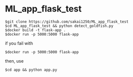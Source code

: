 # ML_app_flask_test


```bash:(terminal)
$git clone https://github.com/sakai1250/ML_app_flask_test
$cd ML_app_flask_test && python detect_goldfish.py
$docker build -t flask-app .
$docker run -p 5000:5000 flask-app
```
if you fail with 
```bash:(terminal)
$docker run -p 5000:5000 flask-app
```
then, use
```bash:(terminal)
$cd app && python app.py
```
